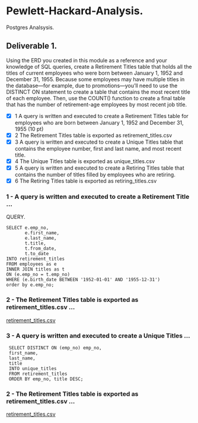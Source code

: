 # Pewlett-Hackard-Analysis.
Postgres Analsysis.

## Deliverable 1.

Using the ERD you created in this module as a reference and your knowledge of SQL queries, create a Retirement Titles table that holds all the titles of current employees who were born between January 1, 1952 and December 31, 1955. Because some employees may have multiple titles in the database—for example, due to promotions—you’ll need to use the DISTINCT ON statement to create a table that contains the most recent title of each employee. Then, use the COUNT() function to create a final table that has the number of retirement-age employees by most recent job title.

 - [x] 1 A query is written and executed to create a Retirement Titles table for employees who are born between January 1, 1952 and December 31, 1955 (10 pt)
 - [x] 2 The Retirement Titles table is exported as retirement_titles.csv
 - [x] 3  A query is written and executed to create a Unique Titles table that contains the employee number, first and last name, and most recent title.
 - [x] 4 The Unique Titles table is exported as unique_titles.csv
 - [x] 5 A query is written and executed to create a Retiring Titles table that contains the number of titles filled by employees who are retiring.
 - [x] 6 The Retiring Titles table is exported as retiring_titles.csv

### 1 - A query is written and executed to create a Retirement Title ...

QUERY.

    SELECT e.emp_no,
           e.first_name,
           e.last_name,
           t.title,
           t.from_date,
           t.to_date
    INTO retirement_titles
    FROM employees as e
    INNER JOIN titles as t
    ON (e.emp_no = t.emp_no)
    WHERE (e.birth_date BETWEEN '1952-01-01' AND '1955-12-31')
    order by e.emp_no;

### 2 - The Retirement Titles table is exported as retirement_titles.csv ...
[retirement_titles.csv](https://github.com/adolfoxitlan/Pewlett-Hackard-Analysis/blob/97c8536d2ad3dda7f32f9fe571dc5b8be930c002/Data/retirement_titles.csv)

### 3 - A query is written and executed to create a Unique Titles ...

     SELECT DISTINCT ON (emp_no) emp_no,
     first_name,
     last_name,
     title
     INTO unique_titles
     FROM retirement_titles
     ORDER BY emp_no, title DESC;

### 2 - The Retirement Titles table is exported as retirement_titles.csv ...
[retirement_titles.csv]()


